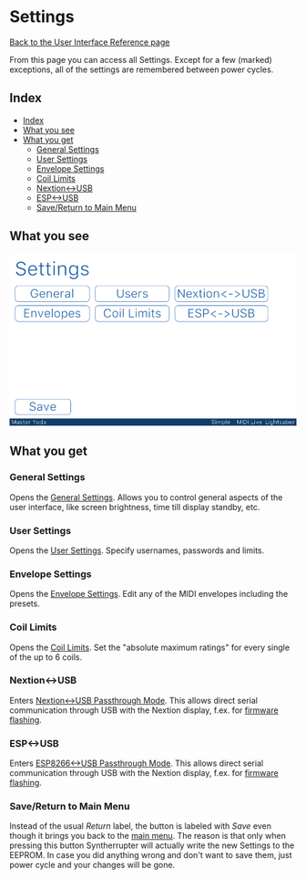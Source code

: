 # Settings

[Back to the User Interface Reference page](README.md#readme)

From this page you can access all Settings. Except for a few (marked) exceptions, all of the settings are remembered between power cycles.

## Index
* [Index](#index)
* [What you see](#what-you-see)
* [What you get](#what-you-get)
	* [General Settings](#general-settings)
	* [User Settings](#user-settings)
	* [Envelope Settings](#envelope-settings)
	* [Coil Limits](#coil-limits)
	* [Nextion<->USB](#nextion-usb)
	* [ESP<->USB](#esp-usb)
	* [Save/Return to Main Menu](#savereturn-to-main-menu)

## What you see

![Settings](/Documentation/Pictures/UI/Settings.png)

## What you get

### General Settings

Opens the [General Settings](General.md#readme). Allows you to control general aspects of the user interface, like screen brightness, time till display standby, etc.

### User Settings

Opens the [User Settings](Users.md#readme). Specify usernames, passwords and limits.

### Envelope Settings

Opens the [Envelope Settings](Envelope.md#readme). Edit any of the MIDI envelopes including the presets. 

### Coil Limits

Opens the [Coil Limits](Coil%20Limits.md#readme). Set the "absolute maximum ratings" for every single of the up to 6 coils. 

### Nextion<->USB

Enters [Nextion<->USB Passthrough Mode](Nextion-USB.md#readme). This allows direct serial communication through USB with the Nextion display, f.ex. for [firmware flashing](/Documentation/Wiki/Firmware%20Flashing.md#nextion-flashing-over-usbserial).

### ESP<->USB

Enters [ESP8266<->USB Passthrough Mode](Nextion-USB.md#readme). This allows direct serial communication through USB with the Nextion display, f.ex. for [firmware flashing](/Documentation/Wiki/Lightsaber%20ESP8266%20Setup.md#flashing-for-windows-users).

### Save/Return to Main Menu

Instead of the usual *Return* label, the button is labeled with *Save* even though it brings you back to the [main menu](Menu.md#readme). The reason is that only when pressing this button Syntherrupter will actually write the new Settings to the EEPROM. In case you did anything wrong and don't want to save them, just power cycle and your changes will be gone. 
